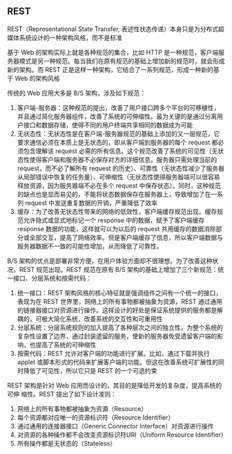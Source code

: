 ## REST
REST（Representational State Transfer, 表述性状态传递）本身只是为分布式超媒体系统设计的一种架构风格，而不是标准

基于 Web 的架构实际上就是各种规范的集合，比如 HTTP 是一种规范，客户端服务器模式是另一种规范。每当我们在原有规范的基础上增加新的规范时，就会形成新的架构。而 REST 正是这样一种架构，它结合了一系列规范，形成一种新的基于 Web 的架构风格

传统的 Web 应用大多是 B/S 架构，涉及如下规范：
1. 客户端-服务器：这种规范的提出，改善了用户接口跨多个平台的可移植性，并且通过简化服务器组件，改善了系统的可伸缩性。最为关键的是通过分离用户接口和数据存储，使得不同的用户终端共享相同的数据成为可能
1. 无状态性：无状态性是在客户端-服务器规范的基础上添加的又一层规范，它要求通信必须在本质上是无状态的，即从客户端到服务器的每个 request 都必须包含理解该 request 必需的所有信息。这个规范改善了系统的可见性（无状态性使得客户端和服务器不必保存对方的详细信息，服务器只需处理当前的 request，而不必了解所有 request 的历史）、可靠性（无状态性减少了服务器从局部错误中恢复的任务量）、可伸缩性（无状态性使得服务器端可以很容易释放资源，因为服务器端不必在多个 request 中保存状态）。同时，这种规范的缺点也是显而易见的，不能将状态数据保存在服务器上，导致增加了在一系列
request 中发送重复数据的开销，严重降低了效率
1. 缓存：为了改善无状态性带来的网络的低效性，客户端缓存规范出现。缓存规范允许隐式或显式地标记一个 response 中的数据，赋予了客户端缓存 response 数据的功能，这样就可以为以后的 request 共用缓存的数据消除部分或全部交互，提高了网络效率。但是客户端缓存了信息，所以客户端数据与服务器数据不一致的可能性增加，从而降低了可靠性。

B/S 架构的优点是部署非常方便，在用户体验方面却不很理想。为了改善这种状况，REST 规范出现。REST 规范在原有 B/S 架构的基础上增加了三个新规范：统一接口、分层系统和按需代码：
1. 统一接口：REST 架构风格的核心特征就是强调组件之间有一个统一的接口，表现为在 REST 世界里，网络上的所有事物都被抽象为资源，REST 通过通用的链接器接口对资源进行操作。这样设计的好处是保证系统提供的服务都是解耦的，可极大简化系统，改善系统的交互性和可重用性
1. 分层系统：分层系统规则的加入提高了各种层次之间的独立性，为整个系统的复杂性设置了边界，通过封装遗留的服务，使新的服务器免受遗留客户端的影响，也提高了系统的可伸缩性
1. 按需代码：REST 允许对客户端的功能进行扩展。比如，通过下载并执行 applet 或脚本形式的代码来扩展客户端的功能。但这在改善系统可扩展性的同时降低了可见性，所以它只是 REST 的一个可选约束

REST 架构是针对 Web 应用而设计的，其目的是降低开发的复杂度，提高系统的可伸
缩性。REST 提出了如下设计准则：
1. 网络上的所有事物都被抽象为资源（Resource）
1. 每个资源都对应唯一的资源标识符（Resource Identifier）
1. 通过通用的连接器接口（Generic Connector Interface）对资源进行操作
1. 对资源的各种操作都不会改变资源标识符URI（Uniform Resource Identifier）
1. 所有操作都是无状态的（Stateless）